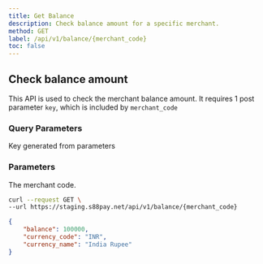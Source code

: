 ```yaml
---
title: Get Balance
description: Check balance amount for a specific merchant.
method: GET
label: /api/v1/balance/{merchant_code}
toc: false
---
```


<x-row>
<x-col>

## Check balance amount

This API is used to check the merchant balance amount. It requires 1 post parameter `key`, which is included by
`merchant_code`

### Query Parameters

<x-properties>
  <x-property name="key" type="string" required>
    Key generated from parameters
  </x-property>
</x-properties>

### Parameters

<x-properties>
  <x-property name="merchant_code" type="string" required>
      The merchant code.
  </x-property>
</x-properties>

</x-col>

<x-col class="order-first md:order-last">

```bash
curl --request GET \
--url https://staging.s88pay.net/api/v1/balance/{merchant_code}
```

```json
{
    "balance": 100000,
    "currency_code": "INR",
    "currency_name": "India Rupee"
}
```

</x-col>
</x-row>
